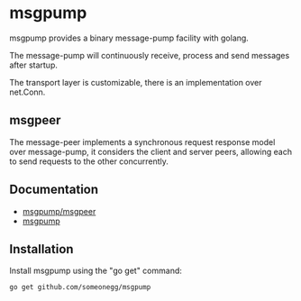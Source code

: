 msgpump
======

msgpump provides a binary message-pump facility with golang.

The message-pump will continuously receive, process and send messages after startup.

The transport layer is customizable, there is an implementation over net.Conn.

msgpeer
-------------

The message-peer implements a synchronous request response model over message-pump, it considers the client and server peers, allowing each to send requests to the other concurrently.

Documentation
-------------

- [msgpump/msgpeer](https://godoc.org/github.com/someonegg/msgpump/v2/msgpeer)
- [msgpump](https://godoc.org/github.com/someonegg/msgpump/v2)

Installation
------------

Install msgpump using the "go get" command:

    go get github.com/someonegg/msgpump
